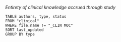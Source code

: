 _Entirety of clinical knowledge accrued through study_
```dataview
TABLE authors, type, status
FROM "clinical"
WHERE file.name != "_CLIN MOC"
SORT last_updated
GROUP BY type
```
